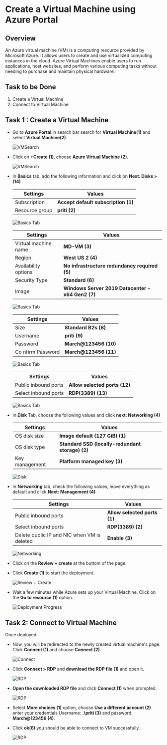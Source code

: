 
# Create a Virtual Machine using Azure Portal


## Overview

An Azure virtual machine (VM) is a computing resource provided by Microsoft Azure. It allows users to create and use virtualized computing instances in the cloud. Azure Virtual Machines enable users to run applications, host websites, and perform various computing tasks without needing to purchase and maintain physical hardware.


## Task to be Done

1. Create a Virtual Machine
1. Connect to Virtual Machine


## Task 1 : Create a Virtual Machine

- Go to **Azure Portal** in search bar search for **Virtual Machine(1)** and select **Virtual Machine(2)**.

  ![VMSearch](Search.png)

- Click on **+Create (1)**, choose **Azure Virtual Machine (2)**.
 
  ![VMSearch](Create.png)

- In **Basics** tab, add the following information and click on **Next: Disks > (14)**


  | **Settings**                     | **Values**                                               |
  |----------------------------------|----------------------------------------------------------|
  | Subscription                    | **Accept default subscription (1)**                       |
  | Resource group                  | **priti (2)**                                             |


  ![Basics Tab](Basic1.png)

  | **Settings**                    | **Values**                                                |
  |---------------------------------|-----------------------------------------------------------|
  | Virtual machine name            | **MD-VM (3)**                                             |
  | Region                          | **West US 2 (4)**                                         |
  | Availability options            | **No infrastructure redundancy required (5)**             |
  | Security Type                   | **Standard (6)**                                          |
  | Image                           | **Windows Server 2019 Datacenter - x64 Gen2 (7)**         |

  ![Basics Tab](Basic2.png)

  | **Settings**                    | **Values**                                                |
  |---------------------------------|-----------------------------------------------------------|
  | Size                            | **Standard B2s (8)**                                      |
  | Username                        | **priti (9)**                                             |
  | Password                        | **March@123456 (10)**                                     |
  | Co nfirm Password                | **March@123456 (11)**                                    |
 
  ![Basics Tab](Basic3.png)

  | **Settings**                    | **Values**                                                |
  |---------------------------------|-----------------------------------------------------------|
  | Public inbound ports            | **Allow selected ports (12)**                             |
  | Select inbound ports            | **RDP(3389) (13)**                                        |

  ![Basics Tab](Basic4.png)
  

- In **Disk** Tab, choose the following values and click **next: Networking (4)**

  | **Settings**                     | **Values**                                                |
  |----------------------------------|-----------------------------------------------------------|
  | OS disk size                     | **Image default (127 GiB) (1)**                           |
  | OS disk type                     | **Standard SSD (locally-redundant storage) (2)**          |
  | Key management                   | **Platform managed key  (3)**                             |


  ![Disk](OSDisk.png)


- In **Networking** tab, check the following values, leave everything as default and click **Next: Management (4)**

  | **Settings**                                     | **Values**                                         |
  |--------------------------------------------------|----------------------------------------------------|
  | Public inbound ports                             | **Allow selected ports (1)**                       |
  | Select inbound ports                             | **RDP(3389) (2)**                                  |
  | Delete public IP and NIC when VM is deleted      | **Enable (3)**                                     |

  ![Networking](Networking.png)

- Click on the **Review + create** at the buttom of the page. 
- Click **Create (1)** to start the deployment.

  ![Review + Create](Review+Create.png)


- Wait a few minutes while Azure sets up your Virtual Machine. Click on the **Go to resource (1)** option.

  ![Deployment Progress](Deploymnet.png)


## Task 2: Connect to Virtual Machine

Once deployed:

- Now, you will be redirected to the newly created virtual machine's page. Click **Connect (1)** and choose **Connect (2)**

  ![Connect](Connect.png)

- Click **Connect > RDP** and **download the RDP file (1)** and open it.

  ![RDP](RDP.png)

- **Open the downloaded RDP file** and click **Connect (1)** when prompted.

  ![RDP](Prompt.png) 

- Select **More choices (1)** option, choose **Use a different account (2)** enter your credentials Username: **.\priti (3)** and password: **March@123456 (4)**. 
- Click **ok(6)** you should be able to connect to VM successfully.

  ![RDP](Credentials.png)
